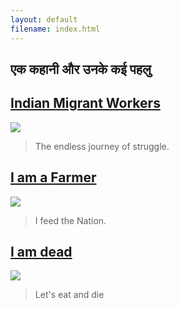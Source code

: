 ```yaml
---
layout: default
filename: index.html
---
```

## एक कहानी और उनके कई पहलु

## [Indian Migrant Workers](./migrant.html)
[<img src="https://dynaimage.cdn.cnn.com/cnn/w_1600/https%3A%2F%2Fcdn.cnn.com%2Fcnnnext%2Fdam%2Fassets%2F200330170450-14-migrant-workers-india.jpg">](./migrant.html)
> The endless journey of struggle.

## [I am a Farmer](./alive.html)
[<img src="https://www.bestwebsiteinindia.com/blog/wp-content/uploads/2018/10/argBg.jpg">](./alive.html)
> I feed the Nation.

## [I am dead](./dead.html)
[<img src="https://images.unsplash.com/photo-1528887772422-c57c1db7f5d8?ixlib=rb-1.2.1&ixid=eyJhcHBfaWQiOjEyMDd9&auto=format&fit=crop&w=1051&q=80">](./dead.html)
> Let's eat and die
